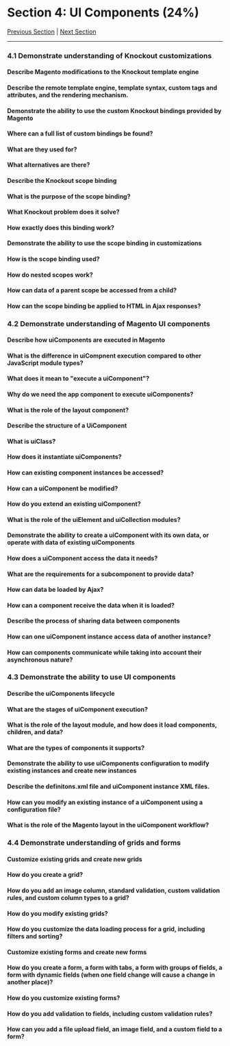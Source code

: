 # Section 4: UI Components (24%)

[Previous Section](./3.md) | [Next Section](./5.md)

-----

### **4.1**  Demonstrate understanding of Knockout customizations

#### **Describe Magento modifications to the Knockout template engine**

#### **Describe the remote template engine, template syntax, custom tags and attributes, and the rendering mechanism.**

#### **Demonstrate the ability to use the custom Knockout bindings provided by Magento**

#### **Where can a full list of custom bindings be found?**

#### **What are they used for?**

#### **What alternatives are there?**

#### **Describe the Knockout scope binding**

#### **What is the purpose of the scope binding?**

#### **What Knockout problem does it solve?**

#### **How exactly does this binding work?**

#### **Demonstrate the ability to use the scope binding in customizations**

#### **How is the scope binding used?**

#### **How do nested scopes work?**

#### **How can data of a parent scope be accessed from a child?**

#### **How can the scope binding be applied to HTML in Ajax responses?**

### **4.2**  Demonstrate understanding of Magento UI components

#### **Describe how uiComponents are executed in Magento**

#### **What is the difference in uiCompnent execution compared to other JavaScript module types?**

#### **What does it mean to "execute a uiComponent"?**

#### **Why do we need the app component to execute uiComponents?**

#### **What is the role of the layout component?**

#### **Describe the structure of a UiComponent**

#### **What is uiClass?**

#### **How does it instantiate uiComponents?**

#### **How can existing component instances be accessed?**

#### **How can a uiComponent be modified?**

#### **How do you extend an existing uiComponent?**

#### **What is the role of the uiElement and uiCollection modules?**

#### **Demonstrate the ability to create a uiComponent with its own data, or operate with data of existing uiComponents**

#### **How does a uiComponent access the data it needs?**

#### **What are the requirements for a subcomponent to provide data?**

#### **How can data be loaded by Ajax?**

#### **How can a component receive the data when it is loaded?**

#### **Describe the process of sharing data between components**

#### **How can one uiComponent instance access data of another instance?**

#### **How can components communicate while taking into account their asynchronous nature?**

### **4.3**  Demonstrate the ability to use UI components

#### **Describe the uiComponents lifecycle**

#### **What are the stages of uiComponent execution?**

#### **What is the role of the layout module, and how does it load components, children, and data?**

#### **What are the types of components it supports?**

#### **Demonstrate the ability to use uiComponents configuration to modify existing instances and create new instances**

#### **Describe the definitons.xml file and uiComponent instance XML files.**

#### **How can you modify an existing instance of a uiComponent using a configuration file?**

#### **What is the role of the Magento layout in the uiComponent workflow?**

### **4.4**  Demonstrate understanding of grids and forms

#### **Customize existing grids and create new grids**

#### **How do you create a grid?**

#### **How do you add an image column, standard validation, custom validation rules, and custom column types to a grid?**

#### **How do you modify existing grids?**

#### **How do you customize the data loading process for a grid, including filters and sorting?**

#### **Customize existing forms and create new forms**

#### **How do you create a form, a form with tabs, a form with groups of fields, a form with dynamic fields (when one field change will cause a change in another place)?**

#### **How do you customize existing forms?**

#### **How do you add validation to fields, including custom validation rules?**

#### **How can you add a file upload field, an image field, and a custom field to a form?**


